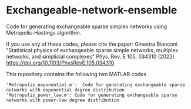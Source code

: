 # Exchangeable-network-ensemble

Code for generating exchangeable sparse simplex networks using Metropolis-Hastings algorithm.

If you use any of these codes, please cite the paper: Ginestra Bianconi "Statistical physics of exchangeable sparse simple networks, multiplex networks, and simplicial complexes" Phys. Rev. E  105, 034310 (2022) https://doi.org/10.1103/PhysRevE.105.034310

This repository contains the following two MATLAB codes

    'Metropolis_exponential.m':  Code for generating exchangeable sparse networks with exponential degree distribution
    'Metropolis_power_law.m': Code for generating exchangeable sparse networks with power-law degree distribution
